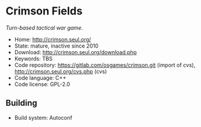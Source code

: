 # Crimson Fields

_Turn-based tactical war game._

- Home: http://crimson.seul.org/
- State: mature, inactive since 2010
- Download: http://crimson.seul.org/download.php
- Keywords: TBS
- Code repository: https://gitlab.com/osgames/crimson.git (import of cvs), http://crimson.seul.org/cvs.php (cvs)
- Code language: C++
- Code license: GPL-2.0

## Building

- Build system: Autoconf

